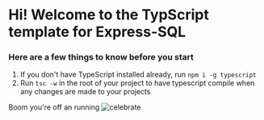 # Hi! Welcome to the TypScript template for Express-SQL</h1>
### Here are a few things to know before you start</h3>

1. If you don't have TypeScript installed already, run `npm i -g typescript`
1. Run `tsc -w` in the root of your project to have typescript compile when any changes are made to your projects
  
Boom you're off an running
![celebrate](https://media.giphy.com/media/DhstvI3zZ598Nb1rFf/giphy.gif)
